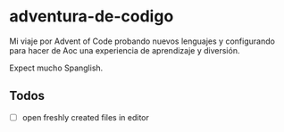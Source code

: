 # adventura-de-codigo

Mi viaje por Advent of Code probando nuevos lenguajes y configurando para hacer de Aoc una experiencia de aprendizaje y diversión.

Expect mucho Spanglish.

## Todos

- [ ] open freshly created files in editor
